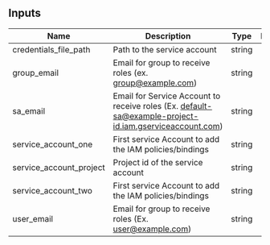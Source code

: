 <!-- BEGINNING OF PRE-COMMIT-TERRAFORM DOCS HOOK -->
## Inputs

| Name | Description | Type | Default | Required |
|------|-------------|:----:|:-----:|:-----:|
| credentials\_file\_path | Path to the service account | string | n/a | yes |
| group\_email | Email for group to receive roles (ex. group@example.com) | string | n/a | yes |
| sa\_email | Email for Service Account to receive roles (Ex. default-sa@example-project-id.iam.gserviceaccount.com) | string | n/a | yes |
| service\_account\_one | First service Account to add the IAM policies/bindings | string | n/a | yes |
| service\_account\_project | Project id of the service account | string | n/a | yes |
| service\_account\_two | First service Account to add the IAM policies/bindings | string | n/a | yes |
| user\_email | Email for group to receive roles (Ex. user@example.com) | string | n/a | yes |

<!-- END OF PRE-COMMIT-TERRAFORM DOCS HOOK -->

